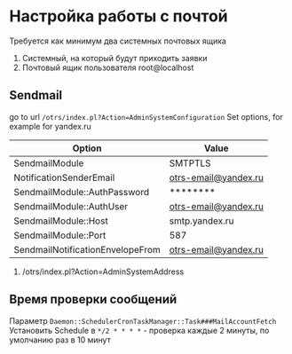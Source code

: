 # Настройка работы с почтой

Требуется как минимум два системных почтовых ящика
1. Системный, на который будут приходить заявки
2. Почтовый ящик пользователя root@localhost

## Sendmail

go to url `/otrs/index.pl?Action=AdminSystemConfiguration`
Set options, for example for yandex.ru

Option                  | Value
------------------------|----------
SendmailModule          | SMTPTLS
NotificationSenderEmail | otrs-email@yandex.ru
SendmailModule::AuthPassword  | ********
SendmailModule::AuthUser | otrs-email@yandex.ru
SendmailModule::Host | smtp.yandex.ru
SendmailModule::Port | 587
SendmailNotificationEnvelopeFrom | otrs-email@yandex.ru


1. /otrs/index.pl?Action=AdminSystemAddress

## Время проверки сообщений

Параметр `Daemon::SchedulerCronTaskManager::Task###MailAccountFetch`
Установить Schedule в `*/2 * * * *` - проверка каждые 2 минуты, по умолчанию раз в 10 минут

